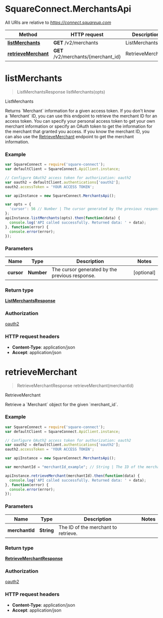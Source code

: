 # SquareConnect.MerchantsApi

All URIs are relative to *https://connect.squareup.com*

Method | HTTP request | Description
------------- | ------------- | -------------
[**listMerchants**](MerchantsApi.md#listMerchants) | **GET** /v2/merchants | ListMerchants
[**retrieveMerchant**](MerchantsApi.md#retrieveMerchant) | **GET** /v2/merchants/{merchant_id} | RetrieveMerchant


<a name="listMerchants"></a>
# **listMerchants**
> ListMerchantsResponse listMerchants(opts)

ListMerchants

Returns &#x60;Merchant&#x60; information for a given access token.  If you don&#39;t know a &#x60;Merchant&#x60; ID, you can use this endpoint to retrieve the merchant ID for an access token. You can specify your personal access token to get your own merchant information or specify an OAuth token to get the information for the  merchant that granted you access.  If you know the merchant ID, you can also use the [RetrieveMerchant](#endpoint-merchants-retrievemerchant) endpoint to get the merchant information.

### Example
```javascript
var SquareConnect = require('square-connect');
var defaultClient = SquareConnect.ApiClient.instance;

// Configure OAuth2 access token for authorization: oauth2
var oauth2 = defaultClient.authentications['oauth2'];
oauth2.accessToken = 'YOUR ACCESS TOKEN';

var apiInstance = new SquareConnect.MerchantsApi();

var opts = { 
  'cursor': 56 // Number | The cursor generated by the previous response.
};
apiInstance.listMerchants(opts).then(function(data) {
  console.log('API called successfully. Returned data: ' + data);
}, function(error) {
  console.error(error);
});

```

### Parameters

Name | Type | Description  | Notes
------------- | ------------- | ------------- | -------------
 **cursor** | **Number**| The cursor generated by the previous response. | [optional] 

### Return type

[**ListMerchantsResponse**](ListMerchantsResponse.md)

### Authorization

[oauth2](../README.md#oauth2)

### HTTP request headers

 - **Content-Type**: application/json
 - **Accept**: application/json

<a name="retrieveMerchant"></a>
# **retrieveMerchant**
> RetrieveMerchantResponse retrieveMerchant(merchantId)

RetrieveMerchant

Retrieve a &#x60;Merchant&#x60; object for the given &#x60;merchant_id&#x60;.

### Example
```javascript
var SquareConnect = require('square-connect');
var defaultClient = SquareConnect.ApiClient.instance;

// Configure OAuth2 access token for authorization: oauth2
var oauth2 = defaultClient.authentications['oauth2'];
oauth2.accessToken = 'YOUR ACCESS TOKEN';

var apiInstance = new SquareConnect.MerchantsApi();

var merchantId = "merchantId_example"; // String | The ID of the merchant to retrieve.

apiInstance.retrieveMerchant(merchantId).then(function(data) {
  console.log('API called successfully. Returned data: ' + data);
}, function(error) {
  console.error(error);
});

```

### Parameters

Name | Type | Description  | Notes
------------- | ------------- | ------------- | -------------
 **merchantId** | **String**| The ID of the merchant to retrieve. | 

### Return type

[**RetrieveMerchantResponse**](RetrieveMerchantResponse.md)

### Authorization

[oauth2](../README.md#oauth2)

### HTTP request headers

 - **Content-Type**: application/json
 - **Accept**: application/json

